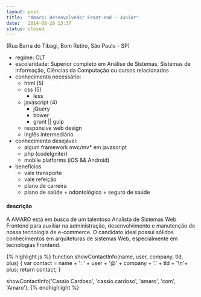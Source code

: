 ```yaml
---
layout: post
title:  "Amaro: Desenvolvedor Front-end - Junior"
date:   2014-08-29 13:37
status: closed
---
```


(Rua Barra do Tibagi, Bom Retiro, São Paulo - SP)

* regime: CLT
* escolaridade: Superior completo em Análise de Sistemas, Sistemas de Informação, Ciências da Computação ou cursos relacionados
* conhecimento necessário:
  * html (5)
  * css (5)
    * less
  * javascript (4)
    * jQuery
    * bower
    * grunt || gulp
  * responsive web design
  * inglês intermediário
* conhecimento desejável:
  * algum framework mvc/mv* em javascript
  * php (codeIgniter)
  * mobile platforms (iOS && Android)
* benefícios
  * vale transporte
  * vale refeição
  * plano de carreira
  * plano de saúde + odontológico + seguro de saúde

#### descrição

A AMARO está em busca de um talentoso Analista de Sistemas Web Frontend para auxiliar na administração, desenvolvimento e manutenção de nossa tecnologia de e-commerce. O candidato ideal possui sólidos conhecimentos em arquiteturas de sistemas Web, especialmente em tecnologias Frontend.

{% highlight js %}
function showContactInfo(name, user, company, tld, plus) {
  var contact = name + ': ' + user + '@' + company + '.' + tld + '\n'+ plus;
  return contact;
}

showContactInfo('Cassio Cardoso', 'cassio.cardoso', 'amaro', 'com', 'Amaro');
{% endhighlight %}
